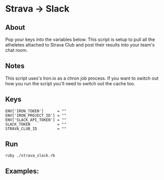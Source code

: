 # Strava -> Slack

## About
Pop your keys into the variables below. This script is setup to pull all the atheletes attached to Strava Club and post their results into your team's chat room.

## Notes
This script uses's Iron.io as a chron job process. If you want to switch out how you run the script you'll need to switch out the cache too. 

## Keys
```
ENV['IRON_TOKEN']      = ""
ENV['IRON_PROJECT_ID'] = ""
ENV['SLACK_API_TOKEN'] = ""
SLACK_TOKEN            = ""
STRAVA_CLUB_ID         = ""
```

## Run

```
ruby ./strava_slack.rb
```

## Examples:
